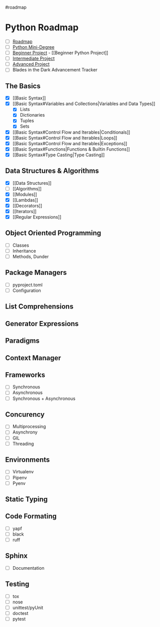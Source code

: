 #roadmap
# Python Roadmap
- [ ] [Roadmap](https://roadmap.sh/python)
- [ ] [Python Mini-Degree](https://academy.zenva.com/course/intro-python-programming-mini-degree/)
- [ ] [Beginner Project](https://roadmap.sh/projects/github-user-activity) - [[Beginner Python Project]]
- [ ] [Intermediate Project](https://roadmap.sh/projects/ecommerce-api)
- [ ] [Advanced Project](https://roadmap.sh/projects/scalable-ecommerce-platform)
- [ ] Blades in the Dark Advancement Tracker
## The Basics
- [x] [[Basic Syntax]]
- [x] [[Basic Syntax#Variables and Collections|Variables and Data Types]]
	- [x] Lists
	- [x] Dictionaries
	- [x] Tuples
	- [x] Sets
- [x] [[Basic Syntax#Control Flow and Iterables|Conditionals]]
- [x] [[Basic Syntax#Control Flow and Iterables|Loops]]
- [x] [[Basic Syntax#Control Flow and Iterables|Exceptions]]
- [x] [[Basic Syntax#Functions|Functions & Builtin Functions]]
- [x] [[Basic Syntax#Type Casting|Type Casting]]
## Data Structures & Algorithms
- [x] [[Data Structures]]
- [ ] [[Algorithms]]
- [x] [[Modules]]
- [x] [[Lambdas]]
- [x] [[Decorators]]
- [x] [[Iterators]]
- [x] [[Regular Expressions]]
## Object Oriented Programming
- [ ] Classes
- [ ] Inheritance
- [ ] Methods, Dunder
## Package Managers
- [ ] pyproject.toml
- [ ] Configuration
## List Comprehensions
## Generator Expressions
## Paradigms
## Context Manager
## Frameworks
- [ ] Synchronous
- [ ] Asynchronous
- [ ] Synchronous + Asynchronous
## Concurency
- [ ] Multiprocessing
- [ ] Asynchrony
- [ ] GIL
- [ ] Threading
## Environments
- [ ] Virtualenv
- [ ] Pipenv
- [ ] Pyenv
## Static Typing
## Code Formating
- [ ] yapf
- [ ] black
- [ ] ruff
## Sphinx
- [ ] Documentation
## Testing
- [ ] tox
- [ ] nose
- [ ] unittest/pyUnit
- [ ] doctest
- [ ] pytest